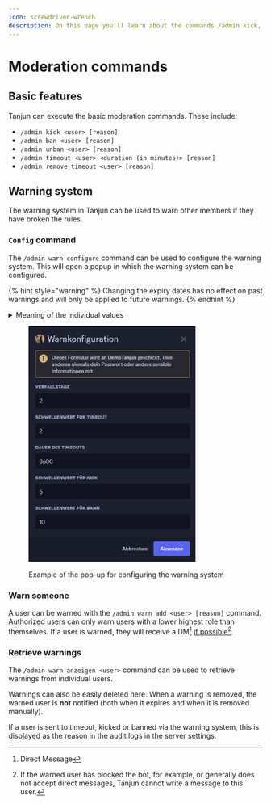 ```yaml
---
icon: screwdriver-wrench
description: On this page you'll learn about the commands /admin kick, /admin ban, /admin unban, /admin timeout, /admin timeout_override and the warning system.
---
```


# Moderation commands

## Basic features

Tanjun can execute the basic moderation commands. These include:

- `/admin kick <user> [reason]`
- `/admin ban <user> [reason]`
- `/admin unban <user> [reason]`
- `/admin timeout <user> <duration (in minutes)> [reason]`
- `/admin remove_timeout <user> [reason]`

## Warning system <a href="#warn" id="warn"></a>

The warning system in Tanjun can be used to warn other members if they have broken the rules.

### `Config` command

The `/admin warn configure` command can be used to configure the warning system. This will open a popup in which the warning system can be configured.

{% hint style="warning" %}
Changing the expiry dates has no effect on past warnings and will only be applied to future warnings.
{% endhint %}

<details>

<summary>Meaning of the individual values</summary>

- The **expiry days** determine after how many days a warning should automatically expire.
- The **Threshold for timeout** determines after how many warnings a user is automatically sent to timeout. The user is sent to timeout again for each additional warning above the threshold value.
- The **duration of the timeout** determines how long the user should be sent to timeout.
- The **Threshold for kick** specifies after how many timeouts the user should be kicked. After a kick, the user can be invited back to the server at any time. If the **threshold value for timeout** is ≥ the **threshold value for kick**, the user is also sent to timeout, which continues to run even after re-entering the server. The user will be kicked again for each additional warning.
- The **Threshold for kick** specifies after how many timeouts the user should be kicked.

</details>

<figure><img src="../../.gitbook/assets/warn_config_modal.png" alt="" width="331"><figcaption><p>Example of the pop-up for configuring the warning system</p></figcaption></figure>

### Warn someone

A user can be warned with the `/admin warn add <user> [reason]` command. Authorized users can only warn users with a lower highest role than themselves. If a user is warned, they will receive a DM[^2] [if possible](#user-content-fn-1)[^1].

### Retrieve warnings

The `/admin warn anzeigen <user>` command can be used to retrieve warnings from individual users.

Warnings can also be easily deleted here. When a warning is removed, the warned user is **not** notified (both when it expires and when it is removed manually).

If a user is sent to timeout, kicked or banned via the warning system, this is displayed as the reason in the audit logs in the server settings.

[^1]: If the warned user has blocked the bot, for example, or generally does not accept direct messages, Tanjun cannot write a message to this user.

[^2]: Direct Message
